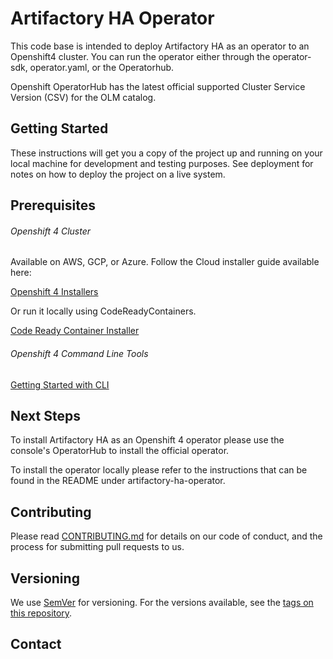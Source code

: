 # Artifactory HA Operator
This code base is intended to deploy Artifactory HA as an operator to an Openshift4 cluster. You can run the operator either through the operator-sdk, operator.yaml, or the Operatorhub.

Openshift OperatorHub has the latest official supported Cluster Service Version (CSV) for the OLM catalog.

## Getting Started

These instructions will get you a copy of the project up and running on your local machine for development and testing purposes. See deployment for notes on how to deploy the project on a live system.

## Prerequisites

###### Openshift 4 Cluster

Available on AWS, GCP, or Azure. Follow the Cloud installer guide available here:

[Openshift 4 Installers](https://cloud.redhat.com/openshift/install)

Or run it locally using CodeReadyContainers.

[Code Ready Container Installer](https://cloud.redhat.com/openshift/install/crc/installer-provisioned)

###### Openshift 4 Command Line Tools

[Getting Started with CLI](https://docs.openshift.com/container-platform/4.2/cli_reference/openshift_cli/getting-started-cli.html)

## Next Steps

To install Artifactory HA as an Openshift 4 operator please use the console's OperatorHub to install the official operator.

To install the operator locally please refer to the instructions that can be found in the README under artifactory-ha-operator.

## Contributing
Please read [CONTRIBUTING.md](JFrog-Cloud-Installers/Openshift4/artifactory-ha-operator/CONTRIBUTING.md) for details on our code of conduct, and the process for submitting pull requests to us.

## Versioning
We use [SemVer](http://semver.org/) for versioning. For the versions available, see the [tags on this repository](https://github.com/jfrog/JFrog-Cloud-Installers/tags).

## Contact
